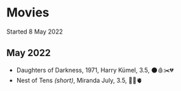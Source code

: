 # Movies

Started 8 May 2022

## May 2022
- Daughters of Darkness, 1971, Harry Kümel, 3.5, 🌑🩸✂️💔
- Nest of Tens *(short)*, Miranda July, 3.5, 🧸😳🫀
